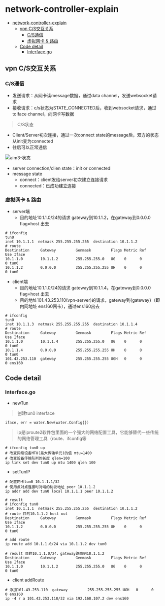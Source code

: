 # network-controller-explain

* [network-controller-explain](#network-controller-explain)
   * [vpn C/S交互关系](#vpn-cs交互关系)
      * [C/S通信](#cs通信)
      * [虚拟网卡 &amp; 路由](#虚拟网卡--路由)
   * [Code detail](#code-detail)
      * [Interface.go](#interfacego)

## vpn C/S交互关系

### C/S通信

- 发送请求：从网卡读message数据，通过data channel，发送websocket请求
- 接收请求：c/s状态为STATE_CONNECTED后，收到websocket请求，通过toIface channel，向网卡写数据

> C/S状态

- Client/Server初次连接，通过一次connect state的message后，双方的状态从init变为connected
- 往后可以正常通信

![aim3-状态](https://tva1.sinaimg.cn/large/e6c9d24ely1h163y8cmbdj219e0hmta6.jpg)

- server connection/clien state：init or connected
- message state
  - connect：client发给server初次建立连接请求
  - connected：已成功建立连接

### 虚拟网卡 & 路由

- server端
  - 目的地址10.1.1.0/24的请求 gateway到10.1.1.2，在gateway到0.0.0.0 flag=host 出去

```shell
# ifconfig
tun0
inet 10.1.1.1  netmask 255.255.255.255  destination 10.1.1.2
# route
Destination     Gateway         Genmask         Flags Metric Ref    Use Iface
10.1.1.0        10.1.1.2        255.255.255.0   UG    0      0        0 tun0
10.1.1.2        0.0.0.0         255.255.255.255 UH    0      0        0 tun0
```

- client端
  - 目的地址10.1.1.0/24的请求 gateway到10.1.1.4，在gateway到0.0.0.0 flag=host 出去
  - 目的地址101.43.253.110(vpn-server)的请求，gateway到{gateway}（即内网地址 ens160网卡），通过ens160出去

```shell
# ifconfig
tun0
inet 10.1.1.3  netmask 255.255.255.255  destination 10.1.1.4
# route
Destination     Gateway         Genmask         Flags Metric Ref    Use Iface
10.1.1.0        10.1.1.4        255.255.255.0   UG    0      0        0 tun0
10.1.1.4        0.0.0.0         255.255.255.255 UH    0      0        0 tun0
101.43.253.110  gateway         255.255.255.255 UGH   0      0        0 ens160
```

## Code detail

### Interface.go

- newTun

> 创建tun0 interface

```
iface, err = water.New(water.Config{})
```

> ip是iproute2软件包里面的一个强大的网络配置工具，它能够替代一些传统的网络管理工具（route、ifconfig等

```shell
# ifconfig tun0 up
# 改变网络设备MTU(最大传输单元)的值 mtu=1400
# 改变设备传输队列的长度 qlen=100
ip link set dev tun0 up mtu 1400 qlen 100
```

- setTunIP

```shell
# 配置网卡tun0 10.1.1.1/32
# 使用点对点连接时对端的协议地址 peer 10.1.1.2
ip addr add dev tun0 local 10.1.1.1 peer 10.1.1.2

# result 
# ifconfig tun0
inet 10.1.1.1  netmask 255.255.255.255  destination 10.1.1.2
# route 目的10.1.1.2 host out
Destination     Gateway         Genmask         Flags Metric Ref    Use Iface
10.1.1.2        0.0.0.0         255.255.255.255 UH    0      0        0 tun0
```

```shell
# add route
ip route add 10.1.1.0/24 via 10.1.1.2 dev tun0

# result 目的10.1.1.0/24，gateway路由到10.1.1.2
Destination     Gateway         Genmask         Flags Metric Ref    Use Iface
10.1.1.0        10.1.1.2        255.255.255.0   UG    0      0        0 tun0
```

- client addRoute

```shell
# 添加101.43.253.110  gateway         255.255.255.255 UGH   0      0        0 ens160
ip -4 r a 101.43.253.110/32 via 192.168.107.2 dev ens160
```
